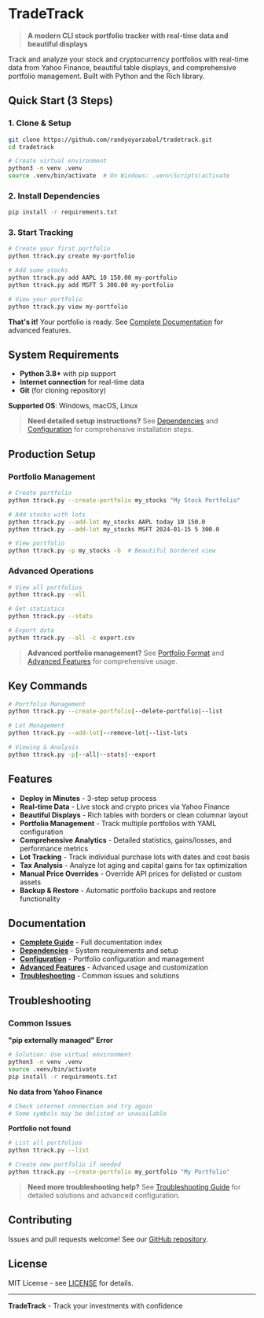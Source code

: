 # TradeTrack

> **A modern CLI stock portfolio tracker with real-time data and beautiful displays**

Track and analyze your stock and cryptocurrency portfolios with real-time data from Yahoo Finance, beautiful table displays, and comprehensive portfolio management. Built with Python and the Rich library.

## Quick Start (3 Steps)

### 1. Clone & Setup
```bash
git clone https://github.com/randyoyarzabal/tradetrack.git
cd tradetrack

# Create virtual environment
python3 -m venv .venv
source .venv/bin/activate  # On Windows: .venv\Scripts\activate
```

### 2. Install Dependencies
```bash
pip install -r requirements.txt
```

### 3. Start Tracking
```bash
# Create your first portfolio
python ttrack.py create my-portfolio

# Add some stocks
python ttrack.py add AAPL 10 150.00 my-portfolio
python ttrack.py add MSFT 5 300.00 my-portfolio

# View your portfolio
python ttrack.py view my-portfolio
```

**That's it!** Your portfolio is ready. See [Complete Documentation](docs/index.md) for advanced features.

## System Requirements

- **Python 3.8+** with pip support
- **Internet connection** for real-time data
- **Git** (for cloning repository)

**Supported OS**: Windows, macOS, Linux

> **Need detailed setup instructions?** See [Dependencies](docs/dependencies.md) and [Configuration](docs/configuration.md) for comprehensive installation steps.

## Production Setup

### Portfolio Management
```bash
# Create portfolio
python ttrack.py --create-portfolio my_stocks "My Stock Portfolio"

# Add stocks with lots
python ttrack.py --add-lot my_stocks AAPL today 10 150.0
python ttrack.py --add-lot my_stocks MSFT 2024-01-15 5 300.0

# View portfolio
python ttrack.py -p my_stocks -b  # Beautiful bordered view
```

### Advanced Operations
```bash
# View all portfolios
python ttrack.py --all

# Get statistics
python ttrack.py --stats

# Export data
python ttrack.py --all -c export.csv
```

> **Advanced portfolio management?** See [Portfolio Format](docs/portfolio-format.md) and [Advanced Features](docs/advanced-features.md) for comprehensive usage.

## Key Commands

```bash
# Portfolio Management
python ttrack.py --create-portfolio|--delete-portfolio|--list

# Lot Management
python ttrack.py --add-lot|--remove-lot|--list-lots

# Viewing & Analysis
python ttrack.py -p|--all|--stats|--export
```

## Features

- **Deploy in Minutes** - 3-step setup process
- **Real-time Data** - Live stock and crypto prices via Yahoo Finance
- **Beautiful Displays** - Rich tables with borders or clean columnar layout
- **Portfolio Management** - Track multiple portfolios with YAML configuration
- **Comprehensive Analytics** - Detailed statistics, gains/losses, and performance metrics
- **Lot Tracking** - Track individual purchase lots with dates and cost basis
- **Tax Analysis** - Analyze lot aging and capital gains for tax optimization
- **Manual Price Overrides** - Override API prices for delisted or custom assets
- **Backup & Restore** - Automatic portfolio backups and restore functionality

## Documentation

- **[Complete Guide](docs/index.md)** - Full documentation index
- **[Dependencies](docs/dependencies.md)** - System requirements and setup
- **[Configuration](docs/configuration.md)** - Portfolio configuration and management
- **[Advanced Features](docs/advanced-features.md)** - Advanced usage and customization
- **[Troubleshooting](docs/troubleshooting.md)** - Common issues and solutions

## Troubleshooting

### Common Issues

**"pip externally managed" Error**
```bash
# Solution: Use virtual environment
python3 -m venv .venv
source .venv/bin/activate
pip install -r requirements.txt
```

**No data from Yahoo Finance**
```bash
# Check internet connection and try again
# Some symbols may be delisted or unavailable
```

**Portfolio not found**
```bash
# List all portfolios
python ttrack.py --list

# Create new portfolio if needed
python ttrack.py --create-portfolio my_portfolio "My Portfolio"
```

> **Need more troubleshooting help?** See [Troubleshooting Guide](docs/troubleshooting.md) for detailed solutions and advanced configuration.

## Contributing

Issues and pull requests welcome! See our [GitHub repository](https://github.com/randyoyarzabal/tradetrack).

## License

MIT License - see [LICENSE](LICENSE) for details.

---

**TradeTrack** - Track your investments with confidence